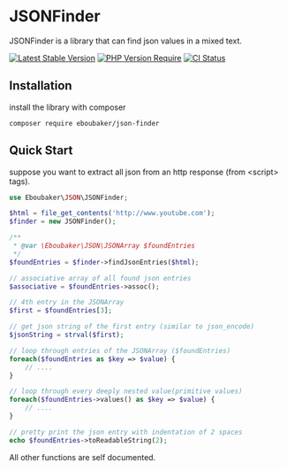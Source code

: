 # JSONFinder
JSONFinder is a library that can find json values in a mixed text. 

[![Latest Stable Version](https://img.shields.io/packagist/v/eboubaker/json-finder.svg?style=flat-square)](https://packagist.org/packages/eboubaker/json-finder)
[![PHP Version Require](http://poser.pugx.org/eboubaker/json-finder/require/php)](https://packagist.org/packages/phpunit/phpunit)
[![CI Status](https://github.com/eboubaker/JSONFinder/actions/workflows/RunTests.yml/badge.svg)](https://github.com/Eboubaker/JSONFinder/actions)

## Installation

install the library with composer
```
composer require eboubaker/json-finder
```

## Quick Start
suppose you want to extract all json from an http response (from &lt;script&gt; tags).
```php
use Eboubaker\JSON\JSONFinder;

$html = file_get_contents('http://www.youtube.com');
$finder = new JSONFinder();

/**
 * @var \Eboubaker\JSON\JSONArray $foundEntries
 */
$foundEntries = $finder->findJsonEntries($html);

// associative array of all found json entries
$associative = $foundEntries->assoc();

// 4th entry in the JSONArray
$first = $foundEntries[3];

// get json string of the first entry (similar to json_encode)
$jsonString = strval($first);

// loop through entries of the JSONArray ($foundEntries)
foreach($foundEntries as $key => $value) {
    // ....
}

// loop through every deeply nested value(primitive values)
foreach($foundEntries->values() as $key => $value) {
    // ....
}

// pretty print the json entry with indentation of 2 spaces
echo $foundEntries->toReadableString(2);
```
All other functions are self documented.
